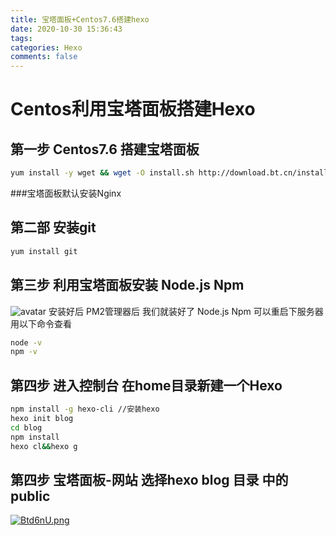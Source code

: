 ```yaml
---
title: 宝塔面板+Centos7.6搭建hexo
date: 2020-10-30 15:36:43
tags:
categories: Hexo
comments: false
--- 
```

# Centos利用宝塔面板搭建Hexo
<!-- more -->
## 第一步 Centos7.6 搭建宝塔面板
```bash
yum install -y wget && wget -O install.sh http://download.bt.cn/install/install_6.0.sh && sh install.sh
```
###宝塔面板默认安装Nginx

## 第二部 安装git 
```bash
yum install git 
```

## 第三步 利用宝塔面板安装 Node.js Npm
![avatar](https://s1.ax1x.com/2020/10/30/BtUkNR.png)
安装好后 PM2管理器后 我们就装好了 Node.js Npm
可以重启下服务器 用以下命令查看
```bash
node -v 
npm -v 
```
## 第四步 进入控制台 在home目录新建一个Hexo
```bash
npm install -g hexo-cli //安装hexo
hexo init blog
cd blog
npm install
hexo cl&&hexo g
```
## 第四步 宝塔面板-网站 选择hexo blog 目录 中的  public
[![Btd6nU.png](https://s1.ax1x.com/2020/10/30/Btd6nU.png)](https://imgchr.com/i/Btd6nU)